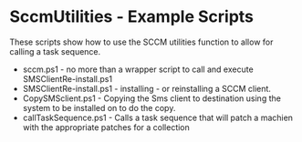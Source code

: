 # SccmUtilities - Example Scripts

These scripts show how to use the SCCM utilities function to allow for calling a task sequence. 
- sccm.ps1 - 
  no more than a wrapper script to call and execute SMSClientRe-install.ps1
- SMSClientRe-install.ps1 - 
  installing - or reinstalling a SCCM client.
- CopySMSclient.ps1 - 
  Copying the Sms client to destination using the system to be installed on to do the copy.
- callTaskSequence.ps1 - 
  Calls a task sequence that will patch a machien with the appropriate patches for a collection
